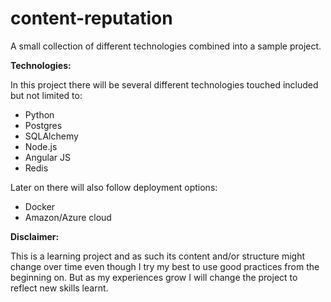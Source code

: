 # content-reputation
A small collection of different technologies combined into a sample project.

**Technologies:**

In this project there will be several different technologies touched included but not limited to:
- Python
- Postgres
- SQLAlchemy
- Node.js
- Angular JS
- Redis

Later on there will also follow deployment options:
- Docker
- Amazon/Azure cloud

**Disclaimer:**

This is a learning project and as such its content and/or structure might change over time even though I try my best to use good practices from the beginning on. But as my experiences grow I will change the project to reflect new skills learnt.

